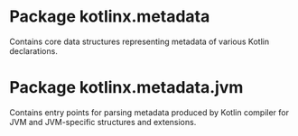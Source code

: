 # Package kotlinx.metadata

Contains core data structures representing metadata of various Kotlin declarations.

# Package kotlinx.metadata.jvm

Contains entry points for parsing metadata produced by Kotlin compiler for JVM and JVM-specific structures and extensions.
